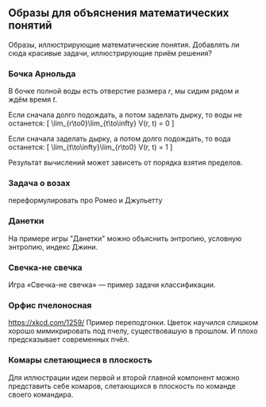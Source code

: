 ## Образы для объяснения математических понятий

Образы, иллюстрирующие математические понятия. Добавлять ли сюда красивые задачи, иллюстрирующие приём решения?

### Бочка Арнольда

В бочке полной воды есть отверстие размера $r$, мы сидим рядом и ждём время $t$.

Если сначала долго подождать, а потом заделать дырку, то воды не останется:
\[
\lim_{r\to0}\lim_{t\to\infty} V(r, t) = 0
\]

Если сначала заделать дырку, а потом долго подождать, то вода останется:
\[
\lim_{t\to\infty}\lim_{r\to0} V(r, t) = 1
\]

Результат вычислений может зависеть от порядка взятия пределов. 

### Задача о возах

переформулировать про Ромео и Джульетту



### Данетки

На примере игры "Данетки" можно объяснить энтропию, условную энтропию, индекс Джини. 

### Свечка-не свечка

Игра «Свечка-не свечка» — пример задачи классификации.

### Орфис пчелоносная

https://xkcd.com/1259/
Пример переподгонки. Цветок научился слишком хорошо мимикрировать под пчелу, существовашую в прошлом. 
И плохо предсказывает современных пчёл.

### Комары слетающиеся в плоскость

Для иллюстрации идеи первой и второй главной компонент можно представить себе комаров, 
слетающихся в плоскость по команде своего командира.


